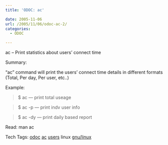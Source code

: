 ```yaml
---
title: 'ODOC: ac'

date: 2005-11-06
url: /2005/11/06/odoc-ac-2/
categories:
  - ODOC

---
```

ac &#8211; Print statistics about users&#8217; connect time

Summary:

&#8220;ac&#8221; command will print the users&#8217; connect time details in different formats (Total, Per day, Per user, etc..)

Example:

> $ ac &#8212; print total useage
  
> $ ac -p &#8212; print indv user info
  
> $ ac -dy &#8212; print daily based report

Read: man ac

<div>
  Tech Tags: <a rel="tag" href="http://technorati.com/tag/odoc">odoc</a> <a rel="tag" href="http://technorati.com/tag/ac">ac</a> <a rel="tag" href="http://technorati.com/tag/users">users</a> linux <a rel="tag" href="http://technorati.com/tag/gnu/linux">gnu/linux</a>
</div>